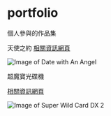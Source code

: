 # portfolio
個人參與的作品集

天使之約
[相關資訊網頁](https://www.ithome.com.tw/node/9613)

![Image of Date with An Angel](https://cf.shopee.tw/file/83f77ba74dc54e3f54db606ffb89deb9)

超魔寶光碟機

[相關資訊網頁](https://www.mobile01.com/topicdetail.php?f=280&t=1004382)

![Image of Super Wild Card DX 2](https://attach.mobile01.com/attach/200904/mobile01-4f429a3d2e424aeed4c10967ac6f5107.jpg)

